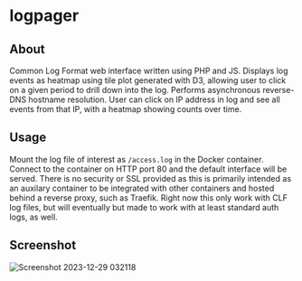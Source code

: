 # logpager

## About
Common Log Format web interface written using PHP and JS. Displays log events
as heatmap using tile plot generated with D3, allowing user to click on a given
period to drill down into the log. Performs asynchronous reverse-DNS
hostname resolution. User can click on IP address in log and see all events
from that IP, with a heatmap showing counts over time.

## Usage
Mount the log file of interest as `/access.log` in the Docker container. Connect
to the container on HTTP port 80 and the default interface will be served. There
is no security or SSL provided as this is primarily intended as an auxilary
container to be integrated with other containers and hosted behind a reverse
proxy, such as Traefik. Right now this only work with CLF log files, but will
eventually but made to work with at least standard auth logs, as well.

## Screenshot
![Screenshot 2023-12-29 032118](https://github.com/jonbirge/logpager/assets/660566/9923051b-8b13-4a74-bdbc-f5c9a46be3c4)

